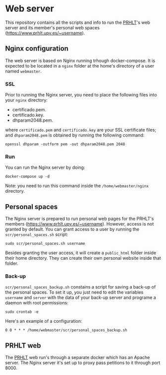 # Web server
This repository contains all the scripts and info to run the [PRHLT](https://www.prhlt.upv.es/)'s web server and its member's personal web spaces (https://www.prhlt.upv.es/~username).

## Nginx configuration
The web server is based on Nginx running trhough docker-compose. It is expected to be located in a `nginx` folder at the home's directory of a user named `webmaster`.

### SSL
Prior to running the Nginx server, you need to place the following files into your `nginx` directory:

* certificado.pem.
* certificado.key.
* dhparam2048.pem.

where `certificado.pem` and `certificado.key` are your SSL certificate files; and `dhparam2048.pem` is obtained by running the following command:

```
openssl dhparam -outform pem -out dhparam2048.pem 2048
```

### Run
You can run the Nginx server by doing:

```
docker-compose up -d
```

Note: you need to run this command inside the `/home/webmaster/nginx` directory.

## Personal spaces
The Nginx server is prepared to run personal web pages for the PRHLT's members (https://www.prhlt.upv.es/~username). However, access is not granted by default. You can grant access to a user by running the `scr/personal_spaces.sh` script:

```
sudo scr/personal_spaces.sh username
```

Besides granting the user access, it will create a `public_html` folder inside their home directory. They can create their own personal website inside that folder.

### Back-up
`scr/personal_spaces_backup.sh` constains a script for saving a back-up of the personal spaces. To set it up, you just need to edit the variables `username` and `server` with the data of your back-up server and programe a daemon with root permissions:

```
sudo crontab -e
```

Here's an example of a configuration:

```
0 0 * * * /home/webmaster/scr/personal_spaces_backup.sh
```

## PRHLT web
The [PRHLT](https://www.prhlt.upv.es/) web run's through a separate docker which has an Apache server. The Nginx server it's set up to proxy pass petitions to it through port 8000.
